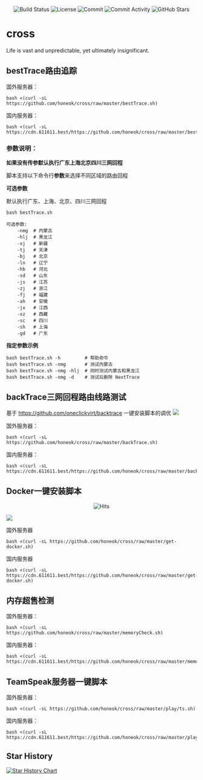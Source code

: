 <p align="center">
  <img src="https://github.com/honeok/cross/actions/workflows/shellcheck.yml/badge.svg" alt="Build Status" />
  <img src="https://img.shields.io/github/license/honeok/cross.svg?style=flat" alt="License" />
  <img src="https://img.shields.io/github/last-commit/honeok/cross" alt="Commit" />
  <img src="https://img.shields.io/github/commit-activity/m/honeok/cross.svg" alt="Commit Activity" />
  <img src="https://img.shields.io/github/stars/honeok/cross?style=flat" alt="GitHub Stars" />
</p>

# cross

Life is vast and unpredictable, yet ultimately insignificant.

## bestTrace路由追踪

国外服务器：
```shell
bash <(curl -sL https://github.com/honeok/cross/raw/master/bestTrace.sh)
```
国内服务器：
```shell
bash <(curl -sL https://cdn.611611.best/https://github.com/honeok/cross/raw/master/bestTrace.sh)
```

### 参数说明：

**如果没有传参默认执行广东上海北京四川三网回程**

脚本支持以下命令行**参数**来选择不同区域的路由回程

**可选参数**

默认执行广东、上海、北京、四川三网回程

```shell
bash bestTrace.sh

可选参数:
    -nmg  # 内蒙古
    -hlj  # 黑龙江
    -xj   # 新疆
    -tj   # 天津
    -bj   # 北京
    -ln   # 辽宁
    -hb   # 河北
    -sd   # 山东
    -js   # 江苏
    -zj   # 浙江
    -fj   # 福建
    -ah   # 安徽
    -jx   # 江西
    -xz   # 西藏
    -sc   # 四川
    -sh   # 上海
    -gd   # 广东
```

**指定参数示例**

```shell
bash bestTrace.sh -h         # 帮助命令
bash bestTrace.sh -nmg       # 测试内蒙古
bash bestTrace.sh -nmg -hlj  # 同时测试内蒙古和黑龙江
bash bestTrace.sh -nmg -d    # 测试后删除 NextTrace
```

## backTrace三网回程路由线路测试

基于 https://github.com/oneclickvirt/backtrace 一键安装脚本的调优
![](https://cdn.img2ipfs.com/ipfs/QmQ5EnCV9en5aLFSGM4mKwvh5jpMPDy8JsmbkdBtshYUP2?filename=image.png)

国外服务器：
```shell
bash <(curl -sL https://github.com/honeok/cross/raw/master/backTrace.sh)
```
国内服务器：
```shell
bash <(curl -sL https://cdn.611611.best/https://github.com/honeok/cross/raw/master/backTrace.sh)
```

## Docker一键安装脚本

<p align="center">
  <img src="https://hits.seeyoufarm.com/api/count/keep/badge.svg?url=https%3A%2F%2Fgithub.com%2Fhoneok%2Fcross%2Fraw%2Fmaster%2Fget-docker.sh" alt="Hits" />
</p>

![](https://cdn.img2ipfs.com/ipfs/QmUbYENaH5ZUaAAdNydhW4Vr22Le6mPyykMpYv1Z4VgcpN?filename=image.png)

国外服务器
```shell
bash <(curl -sL https://github.com/honeok/cross/raw/master/get-docker.sh)
```
国内服务器
```shell
bash <(curl -sL https://cdn.611611.best/https://github.com/honeok/cross/raw/master/get-docker.sh)
```

## 内存超售检测

国外服务器：
```shell
bash <(curl -sL https://github.com/honeok/cross/raw/master/memoryCheck.sh)
```
国内服务器：
```shell
bash <(curl -sL https://cdn.611611.best/https://github.com/honeok/cross/raw/master/memoryCheck.sh)
```

## TeamSpeak服务器一键脚本

国外服务器：
```shell
bash <(curl -sL https://github.com/honeok/cross/raw/master/play/ts.sh)
```
国内服务器：
```shell
bash <(curl -sL https://cdn.611611.best/https://github.com/honeok/cross/raw/master/play/ts.sh)
```

## Star History

[![Star History Chart](https://api.star-history.com/svg?repos=honeok/cross&type=Date)](https://star-history.com/#honeok/cross&Date)
